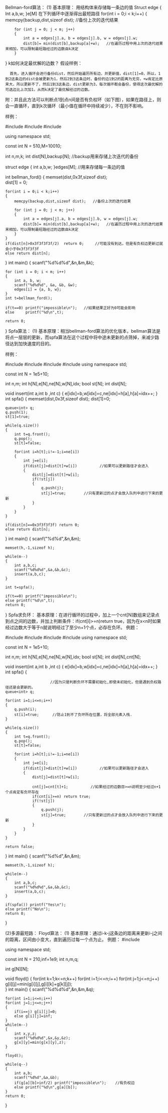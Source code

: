Bellman-ford算法：
(1)	基本原理：
用结构体来存储每一条边的值
Struct edge
{
Int a,b,w;
}e[M]
在下列循环中逐渐得出最短路径
for(int i = 0;i < k;i++)
    {
        memcpy(backup,dist,sizeof dist);   //备份上次的迭代结果
        
        for (int j = 0; j < m; j++) 
        {
            int a = edges[j].a, b = edges[j].b, w = edges[j].w;
            dist[b]= min(dist[b],backup[a]+w);   //在遍历过程中用上次的迭代结果来相加，可以限制最短路经过的边数由k决定
        }
}
k如何决定最优解的边数？
假设样例：
 
      首先，进入循环会进行备份dist，然后开始遍历所有边，并更新值，dist[1]=0，所以，1到2这条边的dist会被更新为1，然后2到3这条边时，备份的边1到2的距离为无穷，+w肯定比原来大，所以更新不了，然后1到3这条边，dist更新为3，每次循环都会备份，使得这次最优解的可选边比上次加1，从而k决定了最优解经过的边数。
附：并且此方法可以判断点1到点n间是否有负权环（如下图），如果在路径上，则会一直循环，直到k次循环（最小值在循环中持续减少），不在则不影响。
 
样例：
 
#include<iostream>
#include<cstring>
#include<algorithm>

using namespace std;

const int N = 510,M=10010;

int n,m,k;
int dist[N],backup[N];   //backup用来存储上次迭代的备份

struct edge
{
    int a,b,w;
}edges[M];            //用来存储每一条边的值

int bellman_ford()
{
    memset(dist,0x3f,sizeof dist);        
    dist[1] = 0;
    
    for(int i = 0;i < k;i++)
    {
        memcpy(backup,dist,sizeof dist);   //备份上次的迭代结果
        
        for (int j = 0; j < m; j++) 
        {
            int a = edges[j].a, b = edges[j].b, w = edges[j].w;
            dist[b]= min(dist[b],backup[a]+w);   //在遍历过程中用上次的迭代结果来相加，可以限制最短路经过的边数由k决定
        }
    }
    if(dist[n]>0x3f3f3f3f/2)  return 0;     //可能没有到达，但是有负权边更新过就会小于0x3f3f3f3f
    else return dist[n];
}
int main()
{
    scanf("%d%d%d",&n,&m,&k);
    
    for (int i = 0; i < m; i++) 
    {
        int a, b, w;
        scanf("%d%d%d", &a, &b, &w);
        edges[i] = {a, b, w};
    }
    int t=bellman_ford();
    
    if(t==0) printf("impossible\n");   //如果结果正好为0可能会影响
    else     printf("%d\n",t);

    return 0;
}
Spfa算法：
(1)	基本原理：相当bellman-ford算法的优化版本，bellman算法是将点一层层的更新，而spfa算法在这个过程中将中途未更新的点筛掉，来减少路径达到加快速度的目的。
 
样例：
 
#include<iostream>
#include<queue>
#include<cstring>
#include<algorithm>
using namespace std;

const int N = 1e5+10;

int n,m;
int h[N],e[N],ne[N],w[N],idx;
bool st[N];
int dist[N];

void insert(int a,int b ,int c)
{
    e[idx]=b,w[idx]=c,ne[idx]=h[a],h[a]=idx++;
}
int spfa()
{
    memset(dist,0x3f,sizeof dist);
    dist[1]=0;
    
    queue<int> q;
    q.push(1);
    st[1]=true;
    
    while(q.size())
    {
        int t=q.front();
        q.pop();
        st[t]=false;
        
        for(int i=h[t];i!=-1;i=ne[i])
        {
            int j=e[i];
            if(dist[j]>dist[t]+w[i])          //如果可以更新路径才会进入
            {
                dist[j]=dist[t]+w[i];
                if(!st[j])
                {
                    q.push(j);
                    st[j]=true;        //只有更新过的点才会放入队列中进行下来的更新
                }
            }
        }
    }
    
    if(dist[n]==0x3f3f3f3f) return 0;
    else return dist[n];
}
int main()
{
    scanf("%d%d",&n,&m);
    
    memset(h,-1,sizeof h);
    
    while(m--)
    {
        int a,b,c;
        scanf("%d%d%d",&a,&b,&c);
        insert(a,b,c);
    }
 
    int t=spfa();
    
    if(t==0) printf("impossible\n");
    else printf("%d\n",t);
    return 0;
}
Spfa求负环：
基本原理：在进行循环的过程中，加上一个cnt[N]数组来记录点到点之间的边数，并加上判断条件：if(cnt[i]>=n)return true，因为在x<n时如果经过边数大于等于n就说明经过了至少n+1个点，必存在负环。
例题：
 
#include<iostream>
#include<queue>
#include<cstring>
#include<algorithm>
using namespace std;

const int N = 1e5+10;

int n,m;
int h[N],e[N],ne[N],w[N],idx;
bool st[N];
int dist[N],cnt[N];

void insert(int a,int b ,int c)
{
    e[idx]=b,w[idx]=c,ne[idx]=h[a],h[a]=idx++;
}
int spfa()
{
                    
                        //因为只是判断负环不需要初始化,即使未初始化，但是遇到负权路径还是会更新的。
    queue<int> q;
    
    for(int i=1;i<=n;i++)
    {
        q.push(i);
        st[i]=true;      //防止1到不了负环所在位置，将全部元素入栈.
    }
    
    while(q.size())
    {
        int t=q.front();
        q.pop();
        st[t]=false;
        
        for(int i=h[t];i!=-1;i=ne[i])
        {
            int j=e[i];
            if(dist[j]>dist[t]+w[i])          //如果可以更新路径才会进入
            {
                dist[j]=dist[t]+w[i];
                
                cnt[j]=cnt[t]+1;          //如果经过的边数目>=n说明至少经过n+1个点肯定有负环存在
                if(cnt[i]>=n) return true;
                if(!st[j])
                {
                    q.push(j);
                    st[j]=true;        //只有更新过的点才会放入队列中进行下来的更新
                }
            }
        }
    }
    
    return false;
}
int main()
{
    scanf("%d%d",&n,&m);
    
    memset(h,-1,sizeof h);
    
    while(m--)
    {
        int a,b,c;
        scanf("%d%d%d",&a,&b,&c);
        insert(a,b,c);
    }
 
    if(spfa()) printf("Yes\n");
    else printf("No\n");
    return 0;
}

(2)多源最短路：
Floyd算法：
(1)	基本原理：通过i-k-j这条边的距离来更新i-j之间的距离，区间由小变大，直到遍历过每一个点为止。
例题： 
#include<iostream>

using namespace std;

const int N = 210,inf=1e9;
int n,m,q;

int g[N][N];

void floyd()
{
    for(int k=1;k<=n;k++)
    for(int i=1;i<=n;i++)
    for(int j=1;j<=n;j++)
        g[i][j]=min(g[i][j],g[i][k]+g[k][j]);      
}
int main()
{
    scanf("%d%d%d",&n,&m,&q);
    
    for(int i=1;i<=n;i++)
    for(int j=1;j<=n;j++)
    {
        if(i==j) g[i][j]=0;
        else g[i][j]=inf;
    }
    while(m--)
    {
        int x,y,z;
        scanf("%d%d%d",&x,&y,&z);
        g[x][y]=min(g[x][y],z);
    }
    
    floyd();
    
    while(q--)
    {
        int a,b;
        scanf("%d%d",&a,&b);
        if(g[a][b]>inf/2) printf("impossible\n");    //有负权边
        else printf("%d\n",g[a][b]);
    }
    return 0;
}

